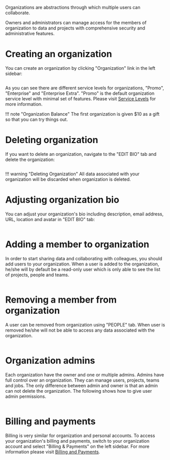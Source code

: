 <!-- by MM -->

Organizations are abstractions through which multiple users can collaborate. 

Owners and administrators can manage access for the members of organization to data and projects with comprehensive security and administrative features.

# Creating an organization

You can create an organization by clicking "Organization" link in the left sidebar:

<img data-gifffer="/images/organization-create.gif">

As you can see there are different service levels for organizations, "Promo", "Enterprise" and "Enterprise Extra". "Promo" is the default organization service level with minimal set of features. Please visit [Service Levels](/billing/pricing-and-service-levels/) for more information.

!!! note "Organization Balance"
    The first organization is given $10 as a gift so that you can try things out. 

# Deleting organization

If you want to delete an organization, navigate to the "EDIT BIO" tab and delete the organization:

<img data-gifffer="/images/organization-delete.gif">

!!! warning "Deleting Organization"
    All data associated with your organization will be discarded when organization is deleted.

# Adjusting organization bio

You can adjust your organization's bio including description, email address, URL, location and avatar in "EDIT BIO" tab:

<img data-gifffer="/images/organization-edit-bio.gif">

# Adding a member to organization

In order to start sharing data and collaborating with colleagues, you should add users to your organization. When a user is added to the organization, he/she will by default be a read-only user which is only able to see the list of projects, people and teams.

<img data-gifffer="/images/organization-add-user.gif">

# Removing a member from organization

A user can be removed from organization using "PEOPLE" tab. When user is removed he/she will not be able to access any data associated with the organization.

<img data-gifffer="/images/organization-remove-user.gif">

# Organization admins

Each organization have the owner and one or multiple admins. Admins have full control over an organization. They can manage users, projects, teams and jobs. The only difference between admin and owner is that an admin can not delete the organization. The following shows how to give user admin permissions.

<img data-gifffer="/images/organization-admin-user.gif">

# Billing and payments

Billing is very similar for organization and personal accounts. To access your organization's billing and payments, switch to your organization account and select "Billing & Payments" on the left sidebar. For more information please visit [Billing and Payments](/billing/billing-and-payments).
